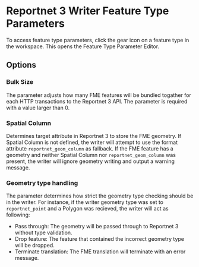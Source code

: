 # Reportnet 3 Writer Feature Type Parameters
To access feature type parameters, click the gear icon on a feature type in the workspace. This opens the Feature Type Parameter Editor.

## Options
### Bulk Size
The parameter adjusts how many FME features will be bundled togather for each HTTP transactions to the Reportnet 3 API. The parameter is required with a value larger than 0.
### Spatial Column
Determines target attribute in Reportnet 3 to store the FME geometry. If Spatial Column is not defined, the writer will attempt to use the format attribute `reportnet_geom_column` as fallback. If the FME feature has a geometry and neither Spatial Column nor `reportnet_geom_column` was present, the writer will ignore geometry writing and output a warning message.
### Geometry type handling
The parameter determines how strict the geometry type checking should be in the writer. For instance, if the writer geometry type was set to `reportnet_point` and a Polygon was recieved, the writer will act as following:
- Pass through: The geometry will be passed through to Reportnet 3 without type validation.
- Drop feature: The feature that contained the incorrect geometry type will be dropped.
- Terminate translation: The FME translation will terminate with an error message.
